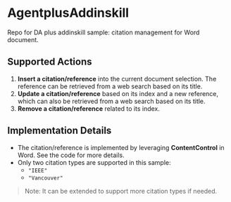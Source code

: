 # AgentplusAddinskill

Repo for DA plus addinskill sample: citation management for Word document.

## Supported Actions

1. **Insert a citation/reference** into the current document selection. The reference can be retrieved from a web search based on its title.
2. **Update a citation/reference** based on its index and a new reference, which can also be retrieved from a web search based on its title.
3. **Remove a citation/reference** related to its index.

## Implementation Details

- The citation/reference is implemented by leveraging **ContentControl** in Word. See the code for more details.
- Only two citation types are supported in this sample:
  - `"IEEE"`
  - `"Vancouver"`

> Note: It can be extended to support more citation types if needed.
